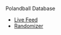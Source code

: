 Polandball Database

* [Live Feed](polandballdb.github.io/live)  
* [Randomizer](polandballdb.github.io/live)
